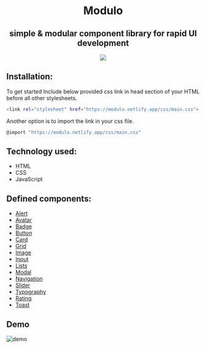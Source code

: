<h1 align="center">Modulo</h1>

<h2 align="center">simple & modular component library for rapid UI development</h2>

<p align="center">
  <img src="https://api.netlify.com/api/v1/badges/dfe76ab0-bd56-4be8-899f-075b8a190198/deploy-status">
</p>

## Installation:

To get started Include below provided css link in head section of your HTML before all other stylesheets.

```bash
<link rel="stylesheet" href="https://modulo.netlify.app/css/main.css">
```

Another option is to import the link in your css file.

```bash
@import "https://modulo.netlify.app/css/main.css"
```

## Technology used:

- HTML
- CSS
- JavaScript

## Defined components:

  - [Alert](https://modulo.netlify.app/pages/alert.html)
  - [Avatar](https://modulo.netlify.app/pages/avatar.html)
  - [Badge](https://modulo.netlify.app/pages/badge.html)
  - [Button](https://modulo.netlify.app/pages/button.html)
  - [Card](https://modulo.netlify.app/pages/card.html)
  - [Grid](https://modulo.netlify.app/pages/grid.html)
  - [Image](https://modulo.netlify.app/pages/image.html)
  - [Input](https://modulo.netlify.app/pages/input.html)
  - [Lists](https://modulo.netlify.app/pages/list.html)
  - [Modal](https://modulo.netlify.app/pages/modal.html)
  - [Navigation](https://modulo.netlify.app/pages/navbar.html)
  - [Slider](https://modulo.netlify.app/pages/slider.html)
  - [Typography](https://modulo.netlify.app/pages/typography.html)
  - [Rating](https://modulo.netlify.app/pages/rating.html)
  - [Toast](https://modulo.netlify.app/pages/toast.html)

## Demo

![demo](https://user-images.githubusercontent.com/66076144/159167504-7e12de38-4df9-43e3-8a3d-84f0e9f90922.gif)
